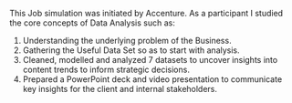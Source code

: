 This Job simulation was initiated by Accenture. As a participant I studied the core concepts of Data Analysis such as: 
  1. Understanding the underlying problem of the Business.
  2. Gathering the Useful Data Set so as to start with analysis.
  3. Cleaned, modelled and analyzed 7 datasets to uncover insights into content trends to inform strategic decisions.
  4. Prepared a PowerPoint deck and video presentation to communicate key insights for the client and internal stakeholders.
     
